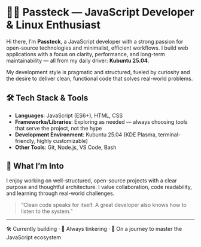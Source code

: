 # 👨‍💻 Passteck — JavaScript Developer & Linux Enthusiast

Hi there, I’m **Passteck**, a JavaScript developer with a strong passion for open-source technologies and minimalist, efficient workflows. I build web applications with a focus on clarity, performance, and long-term maintainability — all from my daily driver: **Kubuntu 25.04**.

My development style is pragmatic and structured, fueled by curiosity and the desire to deliver clean, functional code that solves real-world problems.

## 🛠️ Tech Stack & Tools

- **Languages**: JavaScript (ES6+), HTML, CSS  
- **Frameworks/Libraries**: Exploring as needed — always choosing tools that serve the project, not the hype  
- **Development Environment**: Kubuntu 25.04 (KDE Plasma, terminal-friendly, highly customizable)  
- **Other Tools**: Git, Node.js, VS Code, Bash

## 🎯 What I’m Into

I enjoy working on well-structured, open-source projects with a clear purpose and thoughtful architecture. I value collaboration, code readability, and learning through real-world challenges.

> “Clean code speaks for itself. A great developer also knows how to listen to the system.”

---

🛠️ Currently building · 🚧 Always tinkering · 🎯 On a journey to master the JavaScript ecosystem
